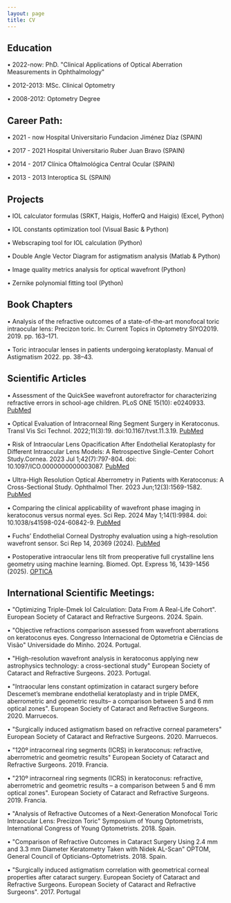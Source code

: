 ```yaml
---
layout: page
title: CV
---
```

## Education 

•	2022-now: PhD. "Clinical Applications of Optical Aberration Measurements in Ophthalmology"

•	2012-2013: MSc. Clinical Optometry

•	2008-2012: Optometry Degree 


## Career Path:

•	2021 - now	 Hospital Universitario Fundacion Jiménez Díaz (SPAIN)

•	2017 - 2021  Hospital Universitario Ruber Juan Bravo (SPAIN)

•	2014 - 2017  Clínica Oftalmológica Central Ocular (SPAIN)

•	2013 - 2013  Interoptica SL (SPAIN)

## Projects

• 	IOL calculator formulas (SRKT, Haigis, HofferQ and Haigis) (Excel, Python)

•	IOL constants optimization tool (Visual Basic & Python)

•	Webscraping tool for IOL calculation (Python)

•	Double Angle Vector Diagram for astigmatism analysis (Matlab & Python)

•	Image quality metrics analysis for optical wavefront (Python)

•	Zernike polynomial fitting tool (Python)


## Book Chapters
•	Analysis of the refractive outcomes of a state-of-the-art monofocal toric intraocular lens: Precizon toric.
In: Current Topics in Optometry SIYO2019. 2019. pp. 163–171.

•	Toric intraocular lenses in patients undergoing keratoplasty.
Manual of Astigmatism 2022. pp. 38–43.

## Scientific Articles

•	Assessment of the QuickSee wavefront autorefractor for characterizing refractive errors in school-age children.
PLoS ONE 15(10): e0240933. [PubMed](https://pubmed.ncbi.nlm.nih.gov/33112912/)

•	Optical Evaluation of Intracorneal Ring Segment Surgery in Keratoconus.
Transl Vis Sci Technol. 2022;11(3):19. doi:10.1167/tvst.11.3.19. [PubMed](https://pubmed.ncbi.nlm.nih.gov/35289835/)

•	Risk of Intraocular Lens Opacification After Endothelial Keratoplasty for Different Intraocular Lens Models: A Retrospective Single-Center Cohort Study.Cornea. 2023 Jul 1;42(7):797-804. doi: 10.1097/ICO.0000000000003087. [PubMed](https://pubmed.ncbi.nlm.nih.gov/36633939/)

•	Ultra-High Resolution Optical Aberrometry in Patients with Keratoconus: A Cross-Sectional Study.
Ophthalmol Ther. 2023 Jun;12(3):1569-1582. [PubMed](https://pubmed.ncbi.nlm.nih.gov/36856979/)

•	Comparing the clinical applicability of wavefront phase imaging in keratoconus versus normal eyes.
Sci Rep. 2024 May 1;14(1):9984. doi: 10.1038/s41598-024-60842-9. [PubMed](https://pubmed.ncbi.nlm.nih.gov/38693352/)

•	Fuchs’ Endothelial Corneal Dystrophy evaluation using a high-resolution wavefront sensor.
Sci Rep 14, 20369 (2024). [PubMed](https://pubmed.ncbi.nlm.nih.gov/39223223/)

•	Postoperative intraocular lens tilt from preoperative full crystalline lens geometry using machine learning. Biomed. Opt. Express 16, 1439-1456 (2025). [OPTICA](https://opg.optica.org/boe/fulltext.cfm?uri=boe-16-4-1439&id=569143)

## International Scientific Meetings:

•	"Optimizing Triple-Dmek Iol Calculation: Data From A Real-Life Cohort". European Society of Cataract and Refractive Surgeons. 2024. Spain.

•	"Objective refractions comparison assessed from wavefront aberrations on keratoconus eyes. Congresso Internacional de Optometria e Ciências de Visão" Universidade do Minho. 2024. Portugal.
 
 •	"High-resolution wavefront analysis in keratoconus applying new astrophysics technology:  a cross-sectional study" European Society of Cataract and Refractive Surgeons. 2023. Portugal.

 •	"Intraocular lens constant optimization in cataract surgery before Descemet’s membrane endothelial keratoplasty and in triple DMEK, aberrometric and geometric results– a comparison between 5 and 6 mm optical zones". European Society of Cataract and Refractive Surgeons. 2020. Marruecos.

 •	 "Surgically induced astigmatism based on refractive corneal parameters"  European Society of Cataract and Refractive Surgeons. 2020. Marruecos.

 •	"120º intracorneal ring segments (ICRS) in keratoconus: refractive, aberrometric and
 geometric results" European Society of Cataract and Refractive Surgeons. 2019. Francia.

 •	"210º intracorneal ring segments (ICRS) in keratoconus: refractive, aberrometric and
 geometric results – a comparison between 5 and 6 mm optical zones". European Society of Cataract and Refractive
 Surgeons. 2019. Francia.

•	"Analysis of Refractive Outcomes of a Next-Generation Monofocal Toric Intraocular Lens: Precizon Toric"
Symposium of Young Optometrists, International Congress of Young Optometrists. 2018. Spain.

•	"Comparison of Refractive Outcomes in Cataract Surgery Using 2.4 mm and 3.3 mm Diameter Keratometry Taken with Nidek AL-Scan"
OPTOM, General Council of Opticians-Optometrists. 2018. Spain.

 •	"Surgically induced astigmatism correlation with geometrical corneal properties after cataract surgery. European Society of Cataract and Refractive Surgeons. European Society of Cataract and Refractive Surgeons". 2017. Portugal